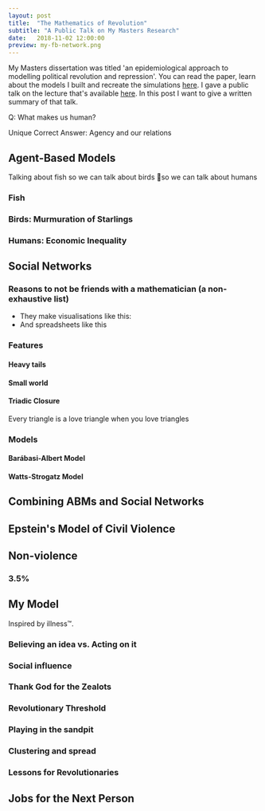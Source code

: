 ```yaml
---
layout: post
title:  "The Mathematics of Revolution"
subtitle: "A Public Talk on My Masters Research"
date:   2018-11-02 12:00:00
preview: my-fb-network.png
---
```


<!-- Part 1 -->

My Masters dissertation was titled 'an epidemiological approach to modelling political revolution and repression'. You can read the paper, learn about the models I built and recreate the simulations [here](https://github.com/joekroese/math-of-revolution). I gave a public talk on the lecture that's available [here](https://www.youtube.com/watch?v=0iKBkP5NKAA). In this post I want to give a written summary of that talk.

Q: What makes us human?

Unique Correct Answer: Agency and our relations

## Agent-Based Models

Talking about fish
so we can talk about birds
so we can talk about humans

### Fish

### Birds: Murmuration of Starlings

### Humans: Economic Inequality

## Social Networks

### Reasons to not be friends with a mathematician (a non-exhaustive list)

- They make visualisations like this:
- And spreadsheets like this

### Features

#### Heavy tails

#### Small world

#### Triadic Closure

Every triangle is a love triangle when you love triangles

### Models

#### Barábasi-Albert Model

#### Watts-Strogatz Model

## Combining ABMs and Social Networks

<!-- Part 2 -->
<!-- Models of Revolution -->

## Epstein's Model of Civil Violence

## Non-violence

### 3.5%

## My Model

Inspired by illness™.

### Believing an idea vs. Acting on it

### Social influence

### Thank God for the Zealots

### Revolutionary Threshold

### Playing in  the sandpit

### Clustering and spread

### Lessons for Revolutionaries

## Jobs for the Next Person